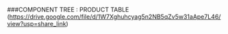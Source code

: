 ###COMPONENT TREE : PRODUCT TABLE
(https://drive.google.com/file/d/1W7Xghuhcyag5n2NB5qZv5w31aApe7L46/view?usp=share_link)